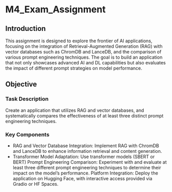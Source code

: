 # M4_Exam_Assignment

## Introduction
This assignment is designed to explore the frontier of AI applications, focusing on the integration of Retrieval-Augmented Generation (RAG) with vector databases such as ChromDB and LanceDB, and the comparison of various prompt engineering techniques. The goal is to build an application that not only showcases advanced AI and DL capabilities but also evaluates the impact of different prompt strategies on model performance.

## Objective
### Task Description
Create an application that utilizes RAG and vector databases, and systematically compares the effectiveness of at least three distinct prompt engineering techniques.

### Key Components
- RAG and Vector Database Integration: Implement RAG with ChromDB and LanceDB to enhance information retrieval and content generation.
- Transformer Model Adaptation: Use transformer models (SBERT or BERT)
Prompt Engineering Comparison: Experiment with and evaluate at least three different prompt engineering techniques to determine their impact on the model’s performance.
Platform Integration: Deploy the application on Hugging Face, with interactive access provided via Gradio or HF Spaces.
